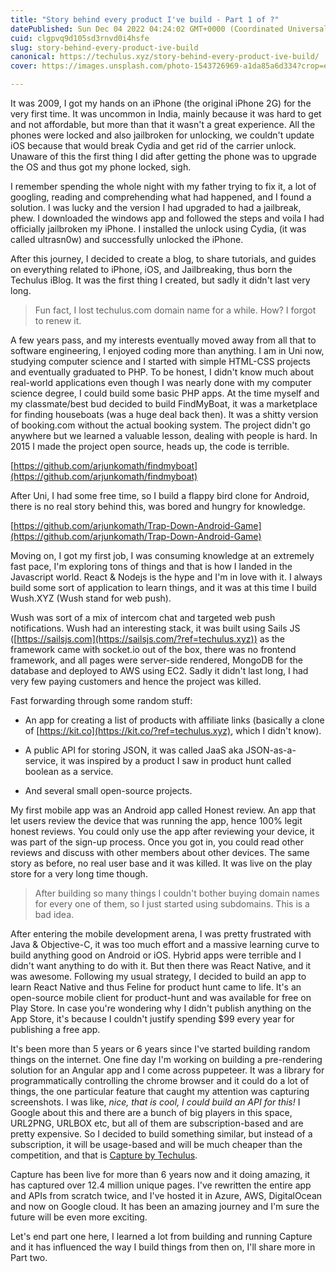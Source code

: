```yaml
---
title: "Story behind every product I've build - Part 1 of ?"
datePublished: Sun Dec 04 2022 04:24:02 GMT+0000 (Coordinated Universal Time)
cuid: clgpvq9d105sd3rnvd0i4hsfe
slug: story-behind-every-product-ive-build
canonical: https://techulus.xyz/story-behind-every-product-ive-build/
cover: https://images.unsplash.com/photo-1543726969-a1da85a6d334?crop=entropy&cs=tinysrgb&fit=max&fm=jpg&ixid=MnwxMTc3M3wwfDF8c2VhcmNofDN8fHN0b3J5fGVufDB8fHx8MTY2OTI5MjA1OQ&ixlib=rb-4.0.3&q=80&w=2000

---
```


It was 2009, I got my hands on an iPhone (the original iPhone 2G) for the very first time. It was uncommon in India, mainly because it was hard to get and not affordable, but more than that it wasn't a great experience. All the phones were locked and also jailbroken for unlocking, we couldn't update iOS because that would break Cydia and get rid of the carrier unlock. Unaware of this the first thing I did after getting the phone was to upgrade the OS and thus got my phone locked, sigh.

I remember spending the whole night with my father trying to fix it, a lot of googling, reading and comprehending what had happened, and I found a solution. I was lucky and the version I had upgraded to had a jailbreak, phew. I downloaded the windows app and followed the steps and voila I had officially jailbroken my iPhone. I installed the unlock using Cydia, (it was called ultrasn0w) and successfully unlocked the iPhone.

After this journey, I decided to create a blog, to share tutorials, and guides on everything related to iPhone, iOS, and Jailbreaking, thus born the Techulus iBlog. It was the first thing I created, but sadly it didn't last very long.

> Fun fact, I lost techulus.com domain name for a while. How? I forgot to renew it.

A few years pass, and my interests eventually moved away from all that to software engineering, I enjoyed coding more than anything. I am in Uni now, studying computer science and I started with simple HTML-CSS projects and eventually graduated to PHP. To be honest, I didn't know much about real-world applications even though I was nearly done with my computer science degree, I could build some basic PHP apps. At the time myself and my classmate/best bud decided to build FindMyBoat, it was a marketplace for finding houseboats (was a huge deal back then). It was a shitty version of booking.com without the actual booking system. The project didn't go anywhere but we learned a valuable lesson, dealing with people is hard. In 2015 I made the project open source, heads up, the code is terrible.

[https://github.com/arjunkomath/findmyboat](https://github.com/arjunkomath/findmyboat)

After Uni, I had some free time, so I build a flappy bird clone for Android, there is no real story behind this, was bored and hungry for knowledge.

[https://github.com/arjunkomath/Trap-Down-Android-Game](https://github.com/arjunkomath/Trap-Down-Android-Game)

Moving on, I got my first job, I was consuming knowledge at an extremely fast pace, I'm exploring tons of things and that is how I landed in the Javascript world. React & Nodejs is the hype and I'm in love with it. I always build some sort of application to learn things, and it was at this time I build Wush.XYZ (Wush stand for web push).

Wush was sort of a mix of intercom chat and targeted web push notifications. Wush had an interesting stack, it was built using Sails JS ([https://sailsjs.com](https://sailsjs.com/?ref=techulus.xyz)) as the framework came with socket.io out of the box, there was no frontend framework, and all pages were server-side rendered, MongoDB for the database and deployed to AWS using EC2. Sadly it didn't last long, I had very few paying customers and hence the project was killed.

Fast forwarding through some random stuff:

* An app for creating a list of products with affiliate links (basically a clone of [https://kit.co](https://kit.co/?ref=techulus.xyz), which I didn't know).
    
* A public API for storing JSON, it was called JaaS aka JSON-as-a-service, it was inspired by a product I saw in product hunt called boolean as a service.
    
* And several small open-source projects.
    

My first mobile app was an Android app called Honest review. An app that let users review the device that was running the app, hence 100% legit honest reviews. You could only use the app after reviewing your device, it was part of the sign-up process. Once you got in, you could read other reviews and discuss with other members about other devices. The same story as before, no real user base and it was killed. It was live on the play store for a very long time though.

> After building so many things I couldn't bother buying domain names for every one of them, so I just started using subdomains. This is a bad idea.

After entering the mobile development arena, I was pretty frustrated with Java & Objective-C, it was too much effort and a massive learning curve to build anything good on Android or iOS. Hybrid apps were terrible and I didn't want anything to do with it. But then there was React Native, and it was awesome. Following my usual strategy, I decided to build an app to learn React Native and thus Feline for product hunt came to life. It's an open-source mobile client for product-hunt and was available for free on Play Store. In case you're wondering why I didn't publish anything on the App Store, it's because I couldn't justify spending $99 every year for publishing a free app.

It's been more than 5 years or 6 years since I've started building random things on the internet. One fine day I'm working on building a pre-rendering solution for an Angular app and I come across puppeteer. It was a library for programmatically controlling the chrome browser and it could do a lot of things, the one particular feature that caught my attention was capturing screenshots. I was like, *nice, that is cool, I could build an API for this!* I Google about this and there are a bunch of big players in this space, URL2PNG, URLBOX etc, but all of them are subscription-based and are pretty expensive. So I decided to build something similar, but instead of a subscription, it will be usage-based and will be much cheaper than the competition, and that is [Capture by Techulus](https://github.com/arjunkomath/Feline-for-Product-Hunt).

Capture has been live for more than 6 years now and it doing amazing, it has captured over 12.4 million unique pages. I've rewritten the entire app and APIs from scratch twice, and I've hosted it in Azure, AWS, DigitalOcean and now on Google cloud. It has been an amazing journey and I'm sure the future will be even more exciting.

Let's end part one here, I learned a lot from building and running Capture and it has influenced the way I build things from then on, I'll share more in Part two.